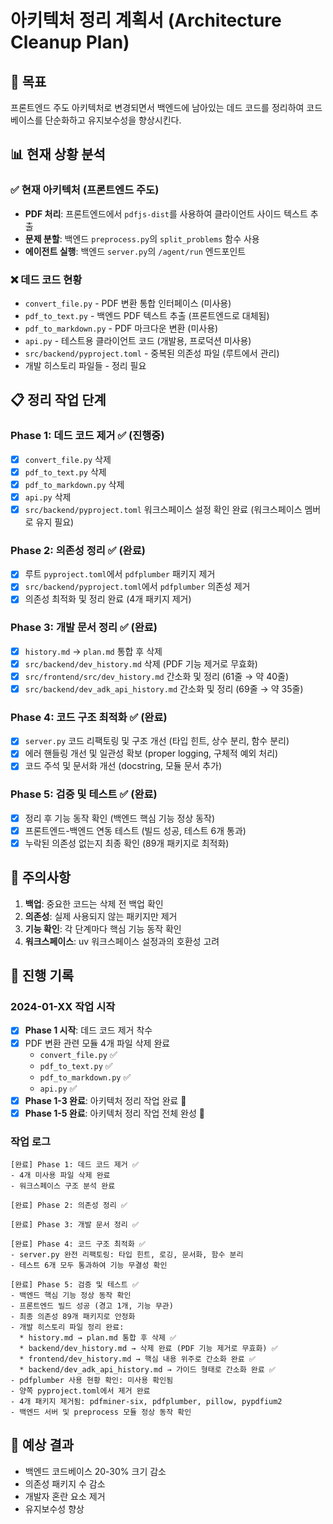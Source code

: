 # 아키텍처 정리 계획서 (Architecture Cleanup Plan)

## 🎯 **목표**
프론트엔드 주도 아키텍처로 변경되면서 백엔드에 남아있는 데드 코드를 정리하여 코드베이스를 단순화하고 유지보수성을 향상시킨다.

## 📊 **현재 상황 분석**

### ✅ **현재 아키텍처 (프론트엔드 주도)**
- **PDF 처리**: 프론트엔드에서 `pdfjs-dist`를 사용하여 클라이언트 사이드 텍스트 추출
- **문제 분할**: 백엔드 `preprocess.py`의 `split_problems` 함수 사용
- **에이전트 실행**: 백엔드 `server.py`의 `/agent/run` 엔드포인트


### ❌ **데드 코드 현황**
- `convert_file.py` - PDF 변환 통합 인터페이스 (미사용)
- `pdf_to_text.py` - 백엔드 PDF 텍스트 추출 (프론트엔드로 대체됨)
- `pdf_to_markdown.py` - PDF 마크다운 변환 (미사용)
- `api.py` - 테스트용 클라이언트 코드 (개발용, 프로덕션 미사용)
- `src/backend/pyproject.toml` - 중복된 의존성 파일 (루트에서 관리)
- 개발 히스토리 파일들 - 정리 필요

## 📋 **정리 작업 단계**

### **Phase 1: 데드 코드 제거** ✅ (진행중)
- [x] `convert_file.py` 삭제
- [x] `pdf_to_text.py` 삭제  
- [x] `pdf_to_markdown.py` 삭제
- [x] `api.py` 삭제
- [x] `src/backend/pyproject.toml` 워크스페이스 설정 확인 완료 (워크스페이스 멤버로 유지 필요)

### **Phase 2: 의존성 정리** ✅ (완료)
- [x] 루트 `pyproject.toml`에서 `pdfplumber` 패키지 제거
- [x] `src/backend/pyproject.toml`에서 `pdfplumber` 의존성 제거  
- [x] 의존성 최적화 및 정리 완료 (4개 패키지 제거)

### **Phase 3: 개발 문서 정리** ✅ (완료)
- [x] `history.md` → `plan.md` 통합 후 삭제
- [x] `src/backend/dev_history.md` 삭제 (PDF 기능 제거로 무효화)
- [x] `src/frontend/src/dev_history.md` 간소화 및 정리 (61줄 → 약 40줄)
- [x] `src/backend/dev_adk_api_history.md` 간소화 및 정리 (69줄 → 약 35줄)

### **Phase 4: 코드 구조 최적화** ✅ (완료)
- [x] `server.py` 코드 리팩토링 및 구조 개선 (타입 힌트, 상수 분리, 함수 분리)
- [x] 에러 핸들링 개선 및 일관성 확보 (proper logging, 구체적 예외 처리)
- [x] 코드 주석 및 문서화 개선 (docstring, 모듈 문서 추가)

### **Phase 5: 검증 및 테스트** ✅ (완료)
- [x] 정리 후 기능 동작 확인 (백엔드 핵심 기능 정상 동작)
- [x] 프론트엔드-백엔드 연동 테스트 (빌드 성공, 테스트 6개 통과)
- [x] 누락된 의존성 없는지 최종 확인 (89개 패키지로 최적화)

## 🚨 **주의사항**
1. **백업**: 중요한 코드는 삭제 전 백업 확인
2. **의존성**: 실제 사용되지 않는 패키지만 제거
3. **기능 확인**: 각 단계마다 핵심 기능 동작 확인
4. **워크스페이스**: uv 워크스페이스 설정과의 호환성 고려

## 📝 **진행 기록**

### 2024-01-XX 작업 시작
- [x] **Phase 1 시작**: 데드 코드 제거 착수
- [x] PDF 변환 관련 모듈 4개 파일 삭제 완료
  - `convert_file.py` ✅
  - `pdf_to_text.py` ✅ 
  - `pdf_to_markdown.py` ✅
  - `api.py` ✅
- [x] **Phase 1-3 완료**: 아키텍처 정리 작업 완료 🎉
- [x] **Phase 1-5 완료**: 아키텍처 정리 작업 전체 완성 🎉

### 작업 로그
```
[완료] Phase 1: 데드 코드 제거 ✅
- 4개 미사용 파일 삭제 완료
- 워크스페이스 구조 분석 완료

[완료] Phase 2: 의존성 정리 ✅

[완료] Phase 3: 개발 문서 정리 ✅

[완료] Phase 4: 코드 구조 최적화 ✅
- server.py 완전 리팩토링: 타입 힌트, 로깅, 문서화, 함수 분리
- 테스트 6개 모두 통과하여 기능 무결성 확인

[완료] Phase 5: 검증 및 테스트 ✅  
- 백엔드 핵심 기능 정상 동작 확인
- 프론트엔드 빌드 성공 (경고 1개, 기능 무관)
- 최종 의존성 89개 패키지로 안정화
- 개발 히스토리 파일 정리 완료:
  * history.md → plan.md 통합 후 삭제 ✅
  * backend/dev_history.md → 삭제 완료 (PDF 기능 제거로 무효화) ✅
  * frontend/dev_history.md → 핵심 내용 위주로 간소화 완료 ✅
  * backend/dev_adk_api_history.md → 가이드 형태로 간소화 완료 ✅
- pdfplumber 사용 현황 확인: 미사용 확인됨
- 양쪽 pyproject.toml에서 제거 완료
- 4개 패키지 제거됨: pdfminer-six, pdfplumber, pillow, pypdfium2
- 백엔드 서버 및 preprocess 모듈 정상 동작 확인
```

## 🎯 **예상 결과**
- 백엔드 코드베이스 20-30% 크기 감소
- 의존성 패키지 수 감소
- 개발자 혼란 요소 제거
- 유지보수성 향상 